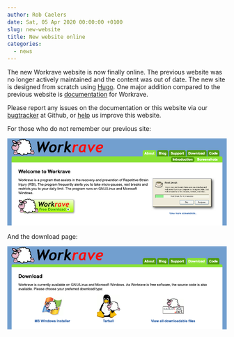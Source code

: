 ```yaml
---
author: Rob Caelers
date: Sat, 05 Apr 2020 00:00:00 +0100
slug: new-website
title: New website online
categories:
  - news
---
```

The new Workrave website is now finally online.
The previous website was no longer actively maintained and the content was out of date.
The new site is designed from scratch using [Hugo](https://www.gohugo.io).
One major addition compared to the previous website is [documentation](/docs) for Workrave.
<!--more-->

Please report any issues on the documentation or this website via our [bugtracker](https://github.com/rcaelers/workrave-website/issues) at Github, or [help](/contribute-docs) us improve this website.

For those who do not remember our previous site:

![](oldsite-home.png#center)

And the download page:

![](oldsite-download.png#center)